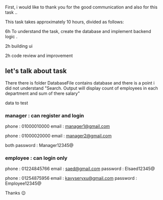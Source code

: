 First, i would like to thank you for the good communication and also for this task ..  

This task takes approximately 10 hours, divided as follows:

6h To understand the task, create the database and implement backend logic .

2h building ui

2h code review and improvement

## let's talk about task
There there is folder DatabaseFile contains database and there is a point i did not understand "Search. Output will display count of employees in each department and sum of there salary" 

data to test 
    
### manager : can register and login
phone : 01000010000 email : manager1@gmail.com

phone : 01000020000 email : manager2@gmail.com

both password : Manager12345@
    
### employee : can login only
phone : 01224845766 email : saed@gmail.com password : Elsaed12345@

phone : 01254875956 email : kavyseryxu@gmail.com password : Employee12345@
        
Thanks 😉
